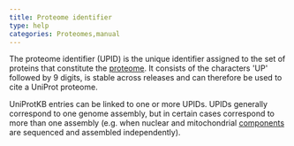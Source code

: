 ```yaml
---
title: Proteome identifier
type: help
categories: Proteomes,manual
---
```


The proteome identifier (UPID) is the unique identifier assigned to the set of proteins that constitute the [proteome](https://www.uniprot.org/help/proteomes_manual). It consists of the characters 'UP' followed by 9 digits, is stable across releases and can therefore be used to cite a UniProt proteome.

UniProtKB entries can be linked to one or more UPIDs. UPIDs generally correspond to one genome assembly, but in certain cases correspond to more than one assembly (e.g. when nuclear and mitochondrial [components](https://www.uniprot.org/help/proteomes) are sequenced and assembled independently).
